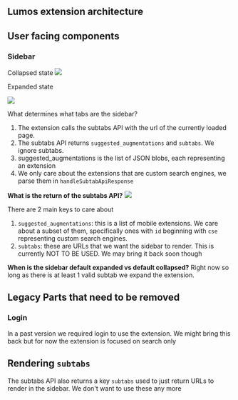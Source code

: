 ## Lumos extension architecture

## User facing components

### Sidebar

Collapsed state
<img src="https://p42.f3.n0.cdn.getcloudapp.com/items/6quQ5Xwo/1e52c92c-9ff9-4be2-b701-781cd7bd8517.png?source=viewer&v=5e62ab3dd376552d97c6bd917f4bd7e9" />

Expanded state

<img src="https://p42.f3.n0.cdn.getcloudapp.com/items/rRuk9Bdr/649fd91f-8c36-4762-ab8e-d375b8a547cd.png?v=683c85eecee33cdca72031f4fc4f39a6" />

What determines what tabs are the sidebar?
1. The extension calls the subtabs API with the url of the currently loaded page.
2. The subtabs API returns `suggested_augmentations` and `subtabs`. We ignore subtabs.
3. suggested_augmentations is the list of JSON blobs, each representing an extension
4. We only care about the extensions that are custom search engines, we parse them in `handleSubtabApiResponse`

**What is the return of the subtabs API?**
<img src="https://p42.f3.n0.cdn.getcloudapp.com/items/WnuBG8B5/293ae3cf-1c87-439f-9583-8a4e176674be.png?source=viewer&v=05aeb84df34de3f883146be3134e6635" />

There are 2 main keys to care about

1. `suggested_augmentations`: this is a list of mobile extensions. We care about a subset of them, specifically ones with `id` beginning with `cse` representing custom search engines.
2. `subtabs`: these are URLs that we want the sidebar to render. This is currently NOT TO BE USED. We may bring it back soon though

**When is the sidebar default expanded vs default collapsed?**
Right now so long as there is at least 1 valid subtab we expand the extension.

## Legacy Parts that need to be removed

### Login
In a past version we required login to use the extension. We might bring this back but for now the extension is focused on search only

## Rendering `subtabs`
The subtabs API also returns a key `subtabs` used to just return URLs to render in the sidebar. We don't want to use these any more
